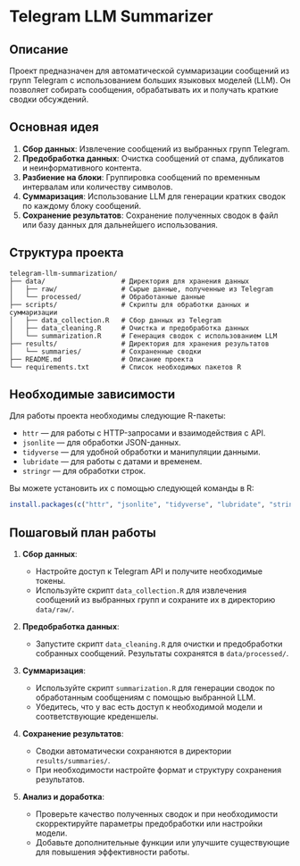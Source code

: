 
# Telegram LLM Summarizer

## Описание

Проект предназначен для автоматической суммаризации сообщений из групп Telegram с использованием больших языковых моделей (LLM). Он позволяет собирать сообщения, обрабатывать их и получать краткие сводки обсуждений.

## Основная идея

1. **Сбор данных**: Извлечение сообщений из выбранных групп Telegram.
2. **Предобработка данных**: Очистка сообщений от спама, дубликатов и неинформативного контента.
3. **Разбиение на блоки**: Группировка сообщений по временным интервалам или количеству символов.
4. **Суммаризация**: Использование LLM для генерации кратких сводок по каждому блоку сообщений.
5. **Сохранение результатов**: Сохранение полученных сводок в файл или базу данных для дальнейшего использования.

## Структура проекта

```
telegram-llm-summarization/
├── data/                   # Директория для хранения данных
│   ├── raw/                # Сырые данные, полученные из Telegram
│   └── processed/          # Обработанные данные
├── scripts/                # Скрипты для обработки данных и суммаризации
│   ├── data_collection.R   # Сбор данных из Telegram
│   ├── data_cleaning.R     # Очистка и предобработка данных
│   └── summarization.R     # Генерация сводок с использованием LLM
├── results/                # Директория для хранения результатов
│   └── summaries/          # Сохраненные сводки
├── README.md               # Описание проекта
└── requirements.txt        # Список необходимых пакетов R
```

## Необходимые зависимости

Для работы проекта необходимы следующие R-пакеты:

- `httr` — для работы с HTTP-запросами и взаимодействия с API.
- `jsonlite` — для обработки JSON-данных.
- `tidyverse` — для удобной обработки и манипуляции данными.
- `lubridate` — для работы с датами и временем.
- `stringr` — для обработки строк.

Вы можете установить их с помощью следующей команды в R:

```r
install.packages(c("httr", "jsonlite", "tidyverse", "lubridate", "stringr"))
```

## Пошаговый план работы

1. **Сбор данных**:
   - Настройте доступ к Telegram API и получите необходимые токены.
   - Используйте скрипт `data_collection.R` для извлечения сообщений из выбранных групп и сохраните их в директорию `data/raw/`.

2. **Предобработка данных**:
   - Запустите скрипт `data_cleaning.R` для очистки и предобработки собранных сообщений. Результаты сохранятся в `data/processed/`.

3. **Суммаризация**:
   - Используйте скрипт `summarization.R` для генерации сводок по обработанным сообщениям с помощью выбранной LLM.
   - Убедитесь, что у вас есть доступ к необходимой модели и соответствующие креденшелы.

4. **Сохранение результатов**:
   - Сводки автоматически сохраняются в директории `results/summaries/`.
   - При необходимости настройте формат и структуру сохранения результатов.

5. **Анализ и доработка**:
   - Проверьте качество полученных сводок и при необходимости скорректируйте параметры предобработки или настройки модели.
   - Добавьте дополнительные функции или улучшите существующие для повышения эффективности работы.

